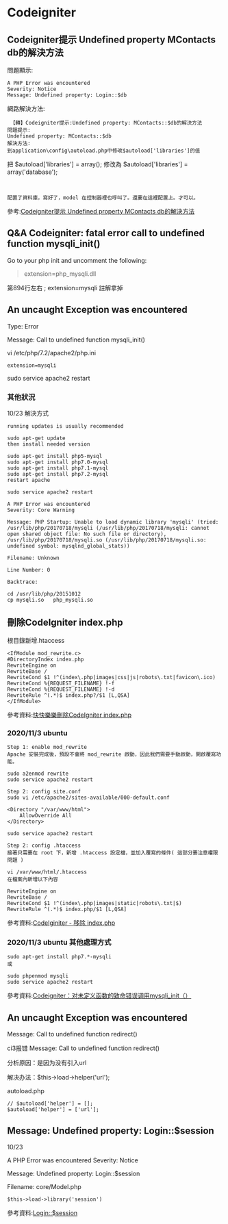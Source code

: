 # Codeigniter
## Codeigniter提示 Undefined property MContacts db的解決方法
問題顯示:
~~~
A PHP Error was encountered
Severity: Notice
Message: Undefined property: Login::$db
~~~
網路解決方法:
~~~
 【轉】Codeigniter提示:Undefined property: MContacts::$db的解決方法
問題提示:
Undefined property: MContacts::$db
解決方法:
到application\config\autoload.php中修改$autoload['libraries']的值
~~~
把 
$autoload['libraries'] = array();
修改為
$autoload['libraries'] = array('database');
~~~


配置了資料庫，寫好了，model 在控制器裡也呼叫了。還要在這裡配置上。才可以。
~~~
參考:[Codeigniter提示 Undefined property MContacts db的解決方法](https://www.itread01.com/content/1542396126.html)

## Q&A Codeigniter: fatal error call to undefined function mysqli_init()

Go to your php init and uncomment the following:
>extension=php_mysqli.dll

第894行左右
;   extension=mysqli
註解拿掉


## An uncaught Exception was encountered
Type: Error

Message: Call to undefined function mysqli_init()

vi /etc/php/7.2/apache2/php.ini
~~~
extension=mysqli
~~~
sudo service apache2 restart


### 其他狀況
10/23
解決方式
~~~
running updates is usually recommended

sudo apt-get update
then install needed version

sudo apt-get install php5-mysql
sudo apt-get install php7.0-mysql
sudo apt-get install php7.1-mysql
sudo apt-get install php7.2-mysql
restart apache

sudo service apache2 restart
~~~

~~~
A PHP Error was encountered
Severity: Core Warning

Message: PHP Startup: Unable to load dynamic library 'mysqli' (tried: /usr/lib/php/20170718/mysqli (/usr/lib/php/20170718/mysqli: cannot open shared object file: No such file or directory), /usr/lib/php/20170718/mysqli.so (/usr/lib/php/20170718/mysqli.so: undefined symbol: mysqlnd_global_stats))

Filename: Unknown

Line Number: 0

Backtrace:
~~~

~~~
cd /usr/lib/php/20151012
cp mysqli.so   php_mysqli.so
~~~



## 刪除CodeIgniter index.php

根目錄新增.htaccess
~~~
<IfModule mod_rewrite.c>
#DirectoryIndex index.php
RewriteEngine on
RewriteBase /
RewriteCond $1 !^(index\.php|images|css|js|robots\.txt|favicon\.ico)
RewriteCond %{REQUEST_FILENAME} !-f
RewriteCond %{REQUEST_FILENAME} !-d
RewriteRule ^(.*)$ index.php?/$1 [L,QSA]
</IfModule>
~~~
參考資料:[快快樂樂刪除CodeIgniter index.php](https://blog.caesarchi.com/2010/08/codeigniter-urlindexphp.html)

### 2020/11/3 ubuntu

~~~
Step 1: enable mod_rewrite
Apache 安裝完成後，預設不會將 mod_rewrite 啟動，因此我們需要手動啟動，開啟覆寫功能。

sudo a2enmod rewrite
sudo service apache2 restart

Step 2: config site.conf
sudo vi /etc/apache2/sites-available/000-default.conf

<Directory "/var/www/html">
    AllowOverride All
</Directory>

sudo service apache2 restart

Step 2: config .htaccess
接著只需要在 root 下，新增 .htaccess 設定檔，並加入覆寫的條件( 這部分要注意權限問題 )

vi /var/www/html/.htaccess
在檔案內新增以下內容

RewriteEngine on
RewriteBase /
RewriteCond $1 !^(index\.php|images|static|robots\.txt|$)
RewriteRule ^(.*)$ index.php/$1 [L,QSA]
~~~
參考資料:[CodeIginiter - 移除 index.php](http://blog.cwfan.cc/zh-TW/2019-04-20-codeIgniter-remove-index-dot-php-from-url.html)


### 2020/11/3 ubuntu 其他處理方式
~~~
sudo apt-get install php7.*-mysqli
或

sudo phpenmod mysqli
sudo service apache2 restart
~~~
參考資料:[Codeigniter：对未定义函数的致命错误调用mysqli_init（）](https://www.thinbug.com/q/33612956)


## An uncaught Exception was encountered
Message: Call to undefined function redirect()

ci3报错 Message: Call to undefined function redirect()

分析原因：是因为没有引入url     

解决办法：$this->load->helper('url');

autoload.php
~~~
// $autoload['helper'] = [];
$autoload['helper'] = ['url'];
~~~

## Message: Undefined property: Login::$session

10/23

A PHP Error was encountered
Severity: Notice

Message: Undefined property: Login::$session

Filename: core/Model.php

~~~
$this->load->library('session')
~~~
參考資料:[Login::$session](https://stackoverflow.com/questions/23978239/undefined-property-cisession/23978282)